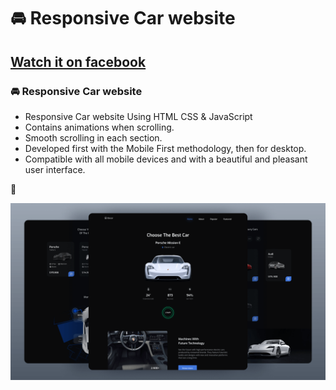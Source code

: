 # 🚘 Responsive Car website
## [Watch it on facebook](https://facebook.com/khairulhub)
### 🚘 Responsive Car website

- Responsive Car website Using HTML CSS & JavaScript
- Contains animations when scrolling.
- Smooth scrolling in each section.
- Developed first with the Mobile First methodology, then for desktop.
- Compatible with all mobile devices and with a beautiful and pleasant user interface.

💙 


![preview img](/preview.png)
